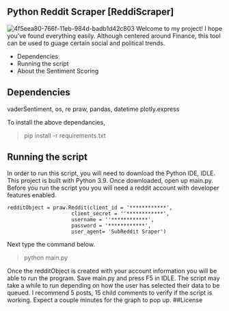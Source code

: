 ## Python Reddit Scraper [ReddiScraper]
![4f5eea80-766f-11eb-984d-badb1d42c803](https://user-images.githubusercontent.com/34726562/148868595-8e3ad1df-193e-49e0-92af-0edfaa1b8c24.png)
Welcome to my project! I hope you've found everything easily. Although centered around Finance, this tool can be used to guage certain social and political trends.

* Dependencies
* Running the script
* About the Sentiment Scoring

## Dependencies

vaderSentiment, os, re
praw, pandas, datetime 
plotly.express

To install the above dependancies, 

>pip install -r requirements.txt

## Running the script
In order to run this script, you will need to download the Python IDE, IDLE. This project is built with Python 3.9. Once downloaded, open up main.py. Before you run the script you you will need a reddit account with developer features enabled.

    redditObject = praw.Reddit(client_id = '************',
                         client_secret = ''************',
                         username = ''************',
                         password = '************',
                         user_agent= 'SubReddit Sraper')
                         
  Next type the command below. 
>python main.py

Once the redditObject is created with your account information you will be able to run the program. Save main.py and press F5 in IDLE. The script may take a while to run depending on how the user has selected their data to be queued. I recommend 5 posts, 15 child comments to verify if the script is working. Expect a couple minutes for the graph to pop up.
##License
